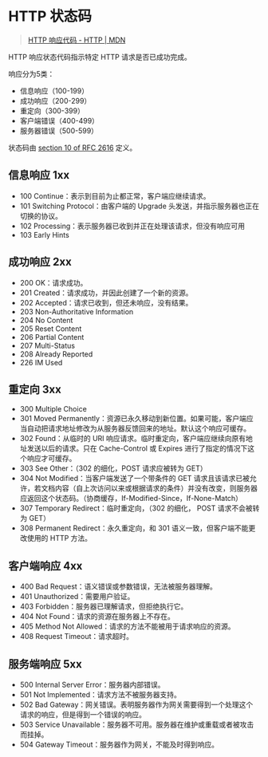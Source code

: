 # HTTP 状态码

> [HTTP 响应代码 \- HTTP \| MDN](https://developer.mozilla.org/zh-CN/docs/Web/HTTP/Status)

HTTP 响应状态代码指示特定 HTTP 请求是否已成功完成。

响应分为5类：

- 信息响应（100-199）
- 成功响应（200-299）
- 重定向（300-399）
- 客户端错误（400-499）
- 服务器错误（500-599）

状态码由 [section 10 of RFC 2616](https://tools.ietf.org/html/rfc2616#section-10) 定义。

## 信息响应 1xx

- 100 Continue：表示到目前为止都正常，客户端应继续请求。
- 101 Switching Protocol：由客户端的 Upgrade 头发送，并指示服务器也正在切换的协议。
- 102 Processing：表示服务器已收到并正在处理该请求，但没有响应可用
- 103 Early Hints

## 成功响应 2xx

- 200 OK：请求成功。
- 201 Created：请求成功，并因此创建了一个新的资源。
- 202 Accepted：请求已收到，但还未响应，没有结果。
- 203 Non-Authoritative Information
- 204 No Content
- 205 Reset Content
- 206 Partial Content
- 207 Multi-Status
- 208 Already Reported
- 226 IM Used

## 重定向 3xx

- 300 Multiple Choice
- 301 Moved Permanently：资源已永久移动到新位置。如果可能，客户端应当自动把请求地址修改为从服务器反馈回来的地址。默认这个响应可缓存。
- 302 Found：从临时的 URI 响应请求。临时重定向，客户端应继续向原有地址发送以后的请求。只在 Cache-Control 或 Expires 进行了指定的情况下这个响应才可缓存。
- 303 See Other：（302 的细化，POST 请求应被转为 GET）
- 304 Not Modified：当客户端发送了一个带条件的 GET 请求且该请求已被允许，若文档内容（自上次访问以来或根据请求的条件）并没有改变，则服务器应返回这个状态码。（协商缓存，If-Modified-Since，If-None-Match）
- 307 Temporary Redirect：临时重定向，（302 的细化， POST 请求不会被转为 GET）
- 308 Permanent Redirect：永久重定向，和 301 语义一致，但客户端不能更改使用的 HTTP 方法。

## 客户端响应 4xx

- 400 Bad Request：语义错误或参数错误，无法被服务器理解。
- 401 Unauthorized：需要用户验证。
- 403 Forbidden：服务器已理解请求，但拒绝执行它。
- 404 Not Found：请求的资源在服务器上不存在。
- 405 Method Not Allowed：请求的方法不能被用于请求响应的资源。
- 408 Request Timeout：请求超时。

## 服务端响应 5xx

- 500 Internal Server Error：服务器内部错误。
- 501 Not Implemented：请求方法不被服务器支持。
- 502 Bad Gateway：网关错误。表明服务器作为网关需要得到一个处理这个请求的响应，但是得到一个错误的响应。
- 503 Service Unavailable：服务器不可用。服务器在维护或重载或者被攻击而挂掉。
- 504 Gateway Timeout：服务器作为网关，不能及时得到响应。


